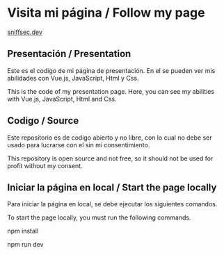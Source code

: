 # Visita mi página / Follow my page

[sniffsec.dev](sniffsec.dev)

## Presentación / Presentation

Este es el codigo de mi página de presentación. En el se pueden ver mis abilidades con Vue.js, JavaScript, Html y Css.

This is the code of my presentation page. Here, you can see my abilities with Vue.js, JavaScript, Html and Css.

## Codigo / Source

Este repositorio es de codigo abierto y no libre, con lo cual no debe ser usado para lucrarse con el sin mi consentimiento.

This repository is open source and not free, so it should not be used for profit without my consent.

## Iniciar la página en local / Start the page locally

Para iniciar la página en local, se debe ejecutar los siguientes comandos.

To start the page locally, you must run the following commands.

npm install

npm run dev